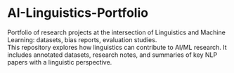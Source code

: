 # AI-Linguistics-Portfolio
Portfolio of research projects at the intersection of Linguistics and Machine Learning: datasets, bias reports, evaluation studies.
<br>
This repository explores how linguistics can contribute to AI/ML research. It includes annotated datasets, research notes, and summaries of key NLP papers with a linguistic perspective.
